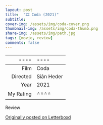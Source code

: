 ```yaml
---
layout: post
title:  "🎞️ Coda (2021)"
subtitle:
cover-img: /assets/img/coda-cover.png
thumbnail-img: /assets/img/coda-thumb.png
share-img: /assets/img/path.jpg
tags: [movie, review]
comments: false
---
```


----|----
--: | :--
Film | Coda
Directed | Siân Heder
Year | 2021
My Rating | ⭐⭐⭐⭐

Review

[Originally posted on Letterboxd](https://letterboxd.com/nickbarrett/film/coda/-2021)
